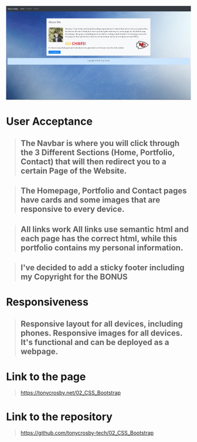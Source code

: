 <a href="http://tonycrosby.net/02_CSS_Bootstrap"><img src="./assets/Capture2.JPG" title="Website" alt="Website"></a>


# User Acceptance 

> ## The Navbar is where you will click through the 3 Different Sections (Home, Portfolio, Contact) that will then redirect you to a certain Page of the Website.

> ## The Homepage, Portfolio and Contact pages have cards and some images that are responsive to every device.

> ## All links work All links use semantic html and each page has the correct html, while this portfolio contains my personal information.

> ## I've decided to add a sticky footer including my Copyright for the **BONUS**

# Responsiveness

> ## Responsive layout for all devices, including phones. Responsive images for all devices. It's functional and can be deployed as a webpage.

# Link to the page

> https://tonycrosby.net/02_CSS_Bootstrap

# Link to the repository

> https://github.com/tonycrosby-tech/02_CSS_Bootstrap